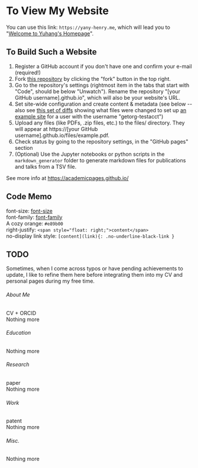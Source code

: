 # To View My Website

You can use this link: `https://yany-henry.me`, which will lead you to "[Welcome to Yuhang's Homepage](https://yany-henry.me)".

## To Build Such a Website

1. Register a GitHub account if you don't have one and confirm your e-mail (required!)
1. Fork [this repository](https://github.com/academicpages/academicpages.github.io) by clicking the "fork" button in the top right. 
1. Go to the repository's settings (rightmost item in the tabs that start with "Code", should be below "Unwatch"). Rename the repository "[your GitHub username].github.io", which will also be your website's URL.
1. Set site-wide configuration and create content & metadata (see below -- also see [this set of diffs](http://archive.is/3TPas) showing what files were changed to set up [an example site](https://getorg-testacct.github.io) for a user with the username "getorg-testacct")
1. Upload any files (like PDFs, .zip files, etc.) to the files/ directory. They will appear at https://[your GitHub username].github.io/files/example.pdf.  
1. Check status by going to the repository settings, in the "GitHub pages" section
1. (Optional) Use the Jupyter notebooks or python scripts in the `markdown_generator` folder to generate markdown files for publications and talks from a TSV file.

See more info at https://academicpages.github.io/

## Code Memo

font-size: [font-size](_sass/_reset.scss/#L14)  
font-family: [font-family](_sass/_variables.scss/#L32)  
A cozy orange: `#e89b00`  
right-justify: `<span style="float: right;">content</span>`  
no-display link style: `[content](link){: .no-underline-black-link }`  

## TODO

Sometimes, when I come across typos or have pending achievements to update, I like to refine them here before integrating them into my CV and personal pages during my free time.

###### About Me
CV + ORCID  
Nothing more  

###### Education
Nothing more  

###### Research
paper  
Nothing more  

###### Work
patent  
Nothing more  

###### Misc.
Nothing more  
